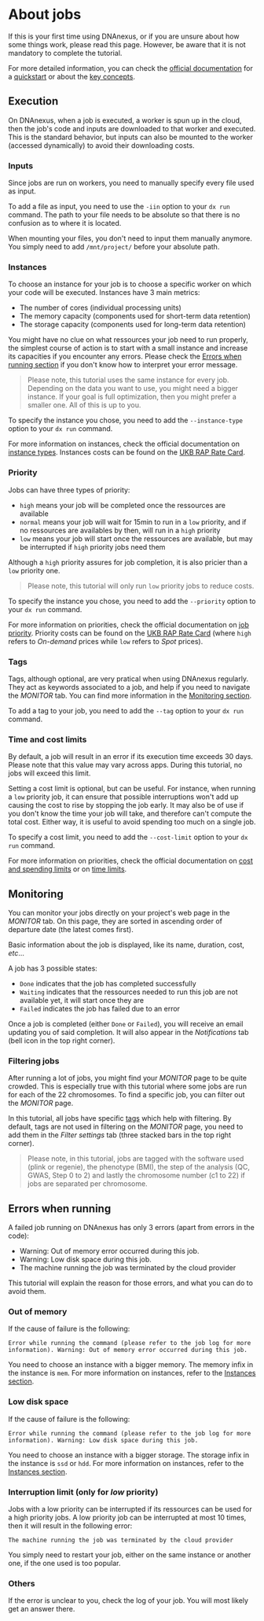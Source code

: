 # About jobs

If this is your first time using DNAnexus, or if you are unsure about how some things work, please read this page. However, be aware that it is not mandatory to complete the tutorial.

For more detailed information, you can check the [official documentation](https://dnanexus.gitbook.io/uk-biobank-rap) for a [quickstart](https://dnanexus.gitbook.io/uk-biobank-rap/getting-started/quickstart) or about the [key concepts](https://dnanexus.gitbook.io/uk-biobank-rap/getting-started/key-concepts).

## Execution

On DNAnexus, when a job is executed, a worker is spun up in the cloud, then the job's code and inputs are downloaded to that worker and executed. This is the standard behavior, but inputs can also be mounted to the worker (accessed dynamically) to avoid their downloading costs.

### Inputs

Since jobs are run on workers, you need to manually specify every file used as input.

To add a file as input, you need to use the `-iin` option to your `dx run` command. The path to your file needs to be absolute so that there is no confusion as to where it is located.

When mounting your files, you don't need to input them manually anymore. You simply need to add `/mnt/project/` before your absolute path.

### Instances

To choose an instance for your job is to choose a specific worker on which your code will be executed.
Instances have 3 main metrics:

* The number of cores (individual processing units)
* The memory capacity (components used for short-term data retention)
* The storage capacity (components used for long-term data retention)

You might have no clue on what ressources your job need to run properly, the simplest course of action is to start with a small instance and increase its capacities if you encounter any errors. Please check the [Errors when running section](#errors-when-running) if you don't know how to interpret your error message.

> Please note, this tutorial uses the same instance for every job. Depending on the data you want to use, you might need a bigger instance. If your goal is full optimization, then you might prefer a smaller one. All of this is up to you.

To specify the instance you chose, you need to add the `--instance-type` option to your `dx run` command.

For more information on instances, check the official documentation on [instance types](https://documentation.dnanexus.com/developer/api/running-analyses/instance-types). Instances costs can be found on the [UKB RAP Rate Card](https://20779781.fs1.hubspotusercontent-na1.net/hubfs/20779781/Product%20Team%20Folder/Rate%20Cards/BiobankResearchAnalysisPlatform_Rate%20Card_Current.pdf).

### Priority

Jobs can have three types of priority:

* `high` means your job will be completed once the ressources are available
* `normal` means your job will wait for 15min to run in a `low` priority, and if no ressources are availables by then, will run in a `high` priority
* `low` means your job will start once the ressources are available, but may be interrupted if `high` priority jobs need them

Although a `high` priority assures for job completion, it is also pricier than a `low` priority one.

> Please note, this tutorial will only run `low` priority jobs to reduce costs.

To specify the instance you chose, you need to add the `--priority` option to your `dx run` command.

For more information on priorities, check the official documentation on [job priority](https://dnanexus.gitbook.io/uk-biobank-rap/working-on-the-research-analysis-platform/managing-jobs/managing-job-priority). Priority costs can be found on the [UKB RAP Rate Card](https://20779781.fs1.hubspotusercontent-na1.net/hubfs/20779781/Product%20Team%20Folder/Rate%20Cards/BiobankResearchAnalysisPlatform_Rate%20Card_Current.pdf) (where `high` refers to *On-demand* prices while `low` refers to *Spot* prices).

### Tags

Tags, although optional, are very pratical when using DNAnexus regularly.
They act as keywords associated to a job, and help if you need to navigate the *MONITOR* tab. You can find more information in the [Monitoring section](#monitoring).

To add a tag to your job, you need to add the `--tag` option to your `dx run` command.

### Time and cost limits

By default, a job will result in an error if its execution time exceeds 30 days. Please note that this value may vary across apps.
During this tutorial, no jobs will exceed this limit.

Setting a cost limit is optional, but can be useful. For instance, when running a `low` priority job, it can ensure that possible interruptions won't add up causing the cost to rise by stopping the job early. It may also be of use if you don't know the time your job will take, and therefore can't compute the total cost.
Either way, it is useful to avoid spending too much on a single job.

To specify a cost limit, you need to add the `--cost-limit` option to your `dx run` command.

For more information on priorities, check the official documentation on [cost and spending limits](https://documentation.dnanexus.com/user/running-apps-and-workflows/jobs-and-cost-and-spending-limits) or on [time limits](https://documentation.dnanexus.com/user/running-apps-and-workflows/job-time-limits).

## Monitoring

You can monitor your jobs directly on your project's web page in the *MONITOR* tab.
On this page, they are sorted in ascending order of departure date (the latest comes first).

Basic information about the job is displayed, like its name, duration, cost, *etc*...

A job has 3 possible states:

* `Done` indicates that the job has completed successfully
* `Waiting` indicates that the ressources needed to run this job are not available yet, it will start once they are
* `Failed` indicates the job has failed due to an error

Once a job is completed (either `Done` or `Failed`), you will receive an email updating you of said completion.
It will also appear in the *Notifications* tab (bell icon in the top right corner).

### Filtering jobs

After running a lot of jobs, you might find your *MONITOR* page to be quite crowded. This is especially true with this tutorial where some jobs are run for each of the 22 chromosomes. To find a specific job, you can filter out the *MONITOR* page.

In this tutorial, all jobs have specific [tags](#tags) which help with filtering.
By default, tags are not used in filtering on the *MONITOR* page, you need to add them in the *Filter settings* tab (three stacked bars in the top right corner).

> Please note, in this tutorial, jobs are tagged with the software used (plink or regenie), the phenotype (BMI), the step of the analysis (QC, GWAS, Step 0 to 2) and lastly the chromosome number (c1 to 22) if jobs are separated per chromosome.

## Errors when running

A failed job running on DNAnexus has only 3 errors (apart from errors in the code):

* Warning: Out of memory error occurred during this job.
* Warning: Low disk space during this job.
* The machine running the job was terminated by the cloud provider

This tutorial will explain the reason for those errors, and what you can do to avoid them.

### Out of memory

If the cause of failure is the following:

```text
Error while running the command (please refer to the job log for more information). Warning: Out of memory error occurred during this job.
```

You need to choose an instance with a bigger memory. The memory infix in the instance is `mem`. For more information on instances, refer to the [Instances section](#instances).

### Low disk space

If the cause of failure is the following:

```text
Error while running the command (please refer to the job log for more information). Warning: Low disk space during this job.
```

You need to choose an instance with a bigger storage. The storage infix in the instance is `ssd` or `hdd`. For more information on instances, refer to the [Instances section](#instances).

### Interruption limit (only for *low* priority)

Jobs with a low priority can be interrupted if its ressources can be used for a high priority jobs. A low priority job can be interrupted at most 10 times, then it will result in the following error:

```text
The machine running the job was terminated by the cloud provider
```

You simply need to restart your job, either on the same instance or another one, if the one used is too popular.

### Others

If the error is unclear to you, check the log of your job. You will most likely get an answer there.
